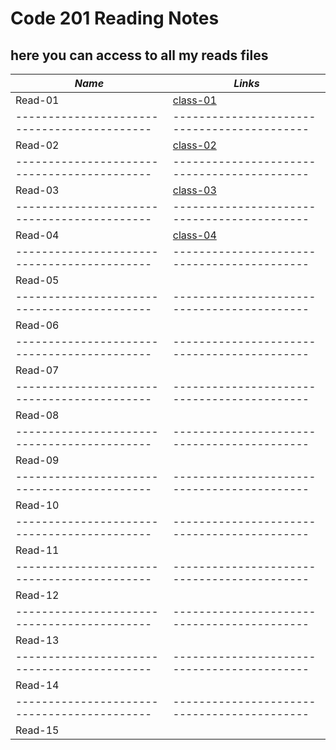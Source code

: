 # Code 201 Reading Notes
## here you can access to all my reads files

***Name***                                 | *Links*
-------------------------------------------|-------------------------------------------
Read-01                                    | [class-01](https://osamamousa204.github.io/reading-notes/class-01)
-------------------------------------------|-------------------------------------------
Read-02                                    | [class-02](https://osamamousa204.github.io/reading-notes/class-02)
-------------------------------------------|-------------------------------------------
Read-03                                    | [class-03](https://osamamousa204.github.io/reading-notes/class-03)
-------------------------------------------|-------------------------------------------
Read-04                                    | [class-04](https://osamamousa204.github.io/reading-notes/class-04)
-------------------------------------------|-------------------------------------------
Read-05                                    |
-------------------------------------------|-------------------------------------------
Read-06                                    |
-------------------------------------------|-------------------------------------------
Read-07                                    |
-------------------------------------------|-------------------------------------------
Read-08                                    |
-------------------------------------------|-------------------------------------------
Read-09                                    |
-------------------------------------------|-------------------------------------------
Read-10                                    |
-------------------------------------------|-------------------------------------------
Read-11                                    |
-------------------------------------------|-------------------------------------------
Read-12                                    |
-------------------------------------------|-------------------------------------------
Read-13                                    |
-------------------------------------------|-------------------------------------------
Read-14                                    |
-------------------------------------------|-------------------------------------------
Read-15                                    |

 
